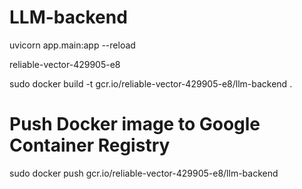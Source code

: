 # LLM-backend

uvicorn app.main:app --reload

reliable-vector-429905-e8

sudo docker build -t gcr.io/reliable-vector-429905-e8/llm-backend .

# Push Docker image to Google Container Registry
sudo docker push gcr.io/reliable-vector-429905-e8/llm-backend